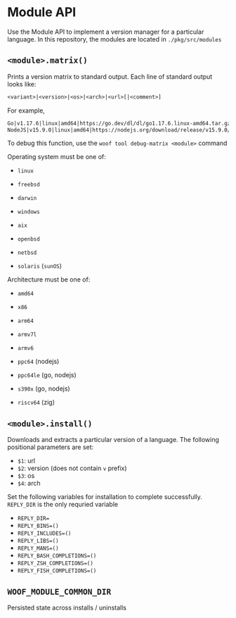 # Module API

Use the Module API to implement a version manager for a particular language. In this repository, the modules are located in `./pkg/src/modules`

## `<module>.matrix()`

Prints a version matrix to standard output. Each line of standard output looks like:

```txt
<variant>|<version>|<os>|<arch>|<url>[|<comment>]
```

For example,

```txt
Go|v1.17.6|linux|amd64|https://go.dev/dl/dl/go1.17.6.linux-amd64.tar.gz
NodeJS|v15.9.0|linux|amd64|https://nodejs.org/download/release/v15.9.0/node-v15.9.0-linux-x64.tar.gz|2021-02-18
```

To debug this function, use the `woof tool debug-matrix <module>` command

Operating system must be one of:

- `linux`
- `freebsd`
- `darwin`
- `windows`

- `aix`
- `openbsd`
- `netbsd`
- `solaris` (`sunOS`)

Architecture must be one of:

- `amd64`
- `x86`
- `arm64`
- `armv7l`
- `armv6`

- `ppc64` (nodejs)
- `ppc64le` (go, nodejs)
- `s390x` (go, nodejs)
- `riscv64` (zig)

## `<module>.install()`

Downloads and extracts a particular version of a language. The following positional parameters are set:

- `$1`: url
- `$2`: version (does not contain `v` prefix)
- `$3`: os
- `$4`: arch

Set the following variables for installation to complete successfully. `REPLY_DIR` is the only requried variable

- `REPLY_DIR=`
- `REPLY_BINS=()`
- `REPLY_INCLUDES=()`
- `REPLY_LIBS=()`
- `REPLY_MANS=()`
- `REPLY_BASH_COMPLETIONS=()`
- `REPLY_ZSH_COMPLETIONS=()`
- `REPLY_FISH_COMPLETIONS=()`

## `WOOF_MODULE_COMMON_DIR`

Persisted state across installs / uninstalls
